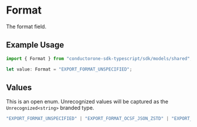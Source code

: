 # Format

The format field.

## Example Usage

```typescript
import { Format } from "conductorone-sdk-typescript/sdk/models/shared";

let value: Format = "EXPORT_FORMAT_UNSPECIFIED";
```

## Values

This is an open enum. Unrecognized values will be captured as the `Unrecognized<string>` branded type.

```typescript
"EXPORT_FORMAT_UNSPECIFIED" | "EXPORT_FORMAT_OCSF_JSON_ZSTD" | "EXPORT_FORMAT_OCSF_JSON_GZIP" | Unrecognized<string>
```